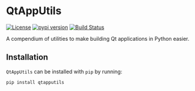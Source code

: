# QtAppUtils
[![License](https://img.shields.io/badge/license-MIT-green)](./LICENSE)
[![pypi version](https://img.shields.io/pypi/v/qtapputils.svg)](https://pypi.org/project/qtapputils/)
[![Build Status](https://dev.azure.com/jean-sebastiengosselin/qtapputils/_apis/build/status%2Fjnsebgosselin.qtapputils?branchName=main)](https://dev.azure.com/jean-sebastiengosselin/qtapputils/_build/latest?definitionId=9&branchName=main)

A compendium of utilities to make building Qt applications in Python easier.


## Installation

`QtAppUtils` can be installed with `pip` by running:

```commandlines
pip install qtapputils
```
